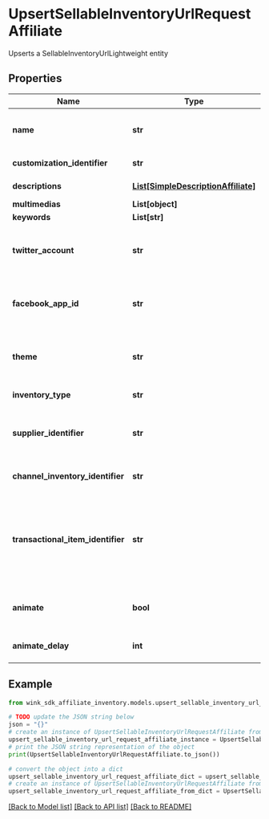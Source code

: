 # UpsertSellableInventoryUrlRequestAffiliate

Upserts a SellableInventoryUrlLightweight entity

## Properties

Name | Type | Description | Notes
------------ | ------------- | ------------- | -------------
**name** | **str** | Descriptive name of this url for seller use only | 
**customization_identifier** | **str** | Customization identifier | 
**descriptions** | [**List[SimpleDescriptionAffiliate]**](SimpleDescriptionAffiliate.md) | Localized link descriptions | 
**multimedias** | **List[object]** |  | [optional] 
**keywords** | **List[str]** | Keywords | 
**twitter_account** | **str** | Twitter account is used with OpenGraph data | [optional] 
**facebook_app_id** | **str** | Facebook APP ID is used with OpenGraph data | [optional] 
**theme** | **str** | Url theme controls the look and feel of the ad banner. | 
**inventory_type** | **str** | Inventory type | 
**supplier_identifier** | **str** | The entity supplying the inventory. Usually a hotel. | 
**channel_inventory_identifier** | **str** | Selected inventory record | 
**transactional_item_identifier** | **str** | The transactional item to retrieve pricing for. If left empty, will find the cheapest priced item. | 
**animate** | **bool** | Create an animated gif instead of a list of images | [optional] [default to False]
**animate_delay** | **int** | Animation delay in milliseconds | [optional] [default to -1]

## Example

```python
from wink_sdk_affiliate_inventory.models.upsert_sellable_inventory_url_request_affiliate import UpsertSellableInventoryUrlRequestAffiliate

# TODO update the JSON string below
json = "{}"
# create an instance of UpsertSellableInventoryUrlRequestAffiliate from a JSON string
upsert_sellable_inventory_url_request_affiliate_instance = UpsertSellableInventoryUrlRequestAffiliate.from_json(json)
# print the JSON string representation of the object
print(UpsertSellableInventoryUrlRequestAffiliate.to_json())

# convert the object into a dict
upsert_sellable_inventory_url_request_affiliate_dict = upsert_sellable_inventory_url_request_affiliate_instance.to_dict()
# create an instance of UpsertSellableInventoryUrlRequestAffiliate from a dict
upsert_sellable_inventory_url_request_affiliate_from_dict = UpsertSellableInventoryUrlRequestAffiliate.from_dict(upsert_sellable_inventory_url_request_affiliate_dict)
```
[[Back to Model list]](../README.md#documentation-for-models) [[Back to API list]](../README.md#documentation-for-api-endpoints) [[Back to README]](../README.md)


